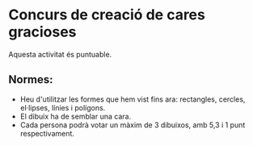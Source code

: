 # Concurs de creació de cares gracioses

Aquesta activitat és puntuable.

## Normes:

- Heu d'utilitzar les formes que hem vist fins ara: rectangles, cercles, el·lipses, línies i polígons.
- El dibuix ha de semblar una cara.
- Cada persona podrà votar un màxim de 3 dibuixos, amb 5,3 i 1 punt respectivament.


